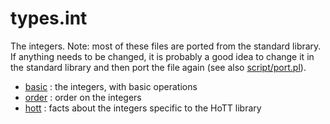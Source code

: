 types.int
=========

The integers. Note: most of these files are ported from the standard library. If anything needs to be changed, it is probably a good idea to change it in the standard library and then port the file again (see also [script/port.pl](../../../script/port.pl)).

* [basic](basic.hlean) : the integers, with basic operations
* [order](order.hlean) : order on the integers
* [hott](hott.hlean) : facts about the integers specific to the HoTT library
